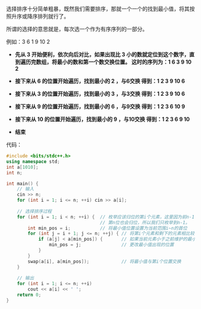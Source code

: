 选择排序十分简单粗暴，既然我们需要排序，那就一个一个的找到最小值，将其按照升序或降序排列就行了。

所谓的选择的意思就是，每次选一个作为有序序列的一部分。





例如：3 6 1 9 10 2 



+ **先从 3 开始便利，依次向后对比，如果出现比 3 小的数就定位到这个数字，直到遍历完数组，将最小的数和第一个数交换位置。 这时的序列为：1 6 3 9 10 2**

+ **接下来从 6 的位置开始遍历，找到最小的 2 ，与6交换 得到：1 2 3 9 10 6**

+ **接下来从 3 的位置开始遍历，找到最小的 3 ，与3交换 得到：1 2 3 9 10 6**

+ **接下来从 9 的位置开始遍历，找到最小的 6 ，与9交换 得到：1 2 3 6 10 9**

+ **接下来从 10 的位置开始遍历，找到最小的 9 ，与10交换 得到：1 2 3 6 9 10**

+ **结束**



代码：

```cpp
#include <bits/stdc++.h>
using namespace std;
int a[1010];
int n;

int main() {
    // 输入
    cin >> n;
    for (int i = 1; i <= n; ++i) cin >> a[i];
    
    // 选择排序过程
    for (int i = 1; i < n; ++i) {  // 枚举应该归位的第i个元素，这里因为前n-1位归为以后，
                                   // 第n位也会归位，所以我们只枚举到n-1。
        int min_pos = i;           // 将最小值位置设置为当前范围i~n的首位
        for (int j = i + 1; j <= n; ++j) { // 将第i个元素和剩下的元素相比较
            if (a[j] < a[min_pos]) {       // 如果当前元素小于之前维护的最小值
                min_pos = j;               // 更改最小值出现的位置
            }
        }
        swap(a[i], a[min_pos]);            // 将最小值与第i个位置交换
    }
    
    // 输出
    for (int i = 1; i <= n; ++i) 
        cout << a[i] << ' ';
    return 0;
}
```


